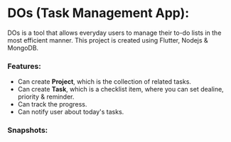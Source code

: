 # DOs (Task Management App):

DOs is a tool that allows everyday users to manage their to-do lists in the most efficient manner. This project is created using Flutter, Nodejs & MongoDB. 

### Features:
- Can create __Project__, which is the collection of related tasks.
- Can create __Task__, which is a checklist item, where you can set dealine, priority & reminder.
- Can track the progress.
- Can notify user about today's tasks.

### Snapshots: